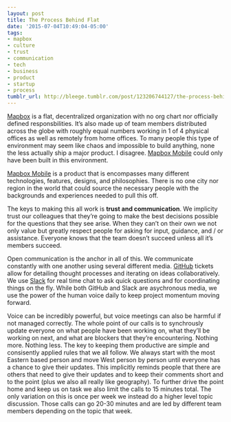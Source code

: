 ```yaml
---
layout: post
title: The Process Behind Flat
date: '2015-07-04T10:49:04-05:00'
tags:
- mapbox
- culture
- trust
- communication
- tech
- business
- product
- startup
- process
tumblr_url: http://bleege.tumblr.com/post/123206744127/the-process-behind-flat
---
```

<!--excerpt.start-->
[Mapbox](https://www.mapbox.com) is a flat, decentralized organization with no org chart nor officially defined responsbilities.  It’s also made up of team members distributed across the globe with roughly equal numbers working in 1 of 4 physical offices as well as remotely from home offices.  To many people this type of environment may seem like chaos and impossible to build anything, none the less actually ship a major product.  I disagree.  [Mapbox Mobile](https://www.mapbox.com/mobile/) could only have been built in this environment.
<!--excerpt.end-->

[Mapbox Mobile](https://www.mapbox.com/mobile/) is a product that is encompasses many different technologies, features, designs, and philosophies.  There is no one city nor region in the world that could source the necessary people with the backgrounds and experiences needed to pull this off.

The keys to making this all work is **trust and communication**.  We implicity trust our colleagues that they’re going to make the best decisions possible for the questions that they see arise.  When they can’t on their own we not only value but greatly respect people for asking for input, guidance, and / or assistance.  Everyone knows that the team doesn’t succeed unless all it’s members succeed.

Open communication is the anchor in all of this.  We communicate constantly with one another using several different media.  [GitHub](https://github.com/mapbox/) tickets allow for detailing thought processes and iterating on ideas collaboratively.  We use [Slack](https://slack.com/) for real time chat to ask quick questions and for coordinating things on the fly.  While both GitHub and Slack are asychronous media, we use the power of the human voice daily to keep project momentum moving forward.

Voice can be incredibly powerful, but voice meetings can also be harmful if not managed correctly.  The whole point of our calls is to synchrously update everyone on what people have been working on, what they’ll be working on next, and what are blockers that they’re encountering.  Nothing more.  Nothing less.  The key to keeping them productive are simple and consisently applied rules that we all follow.  We always start with the most Eastern based person and move West person by person until everyone has a chance to give their updates.  This implicitly reminds people that there are others that need to give their updates and to keep their comments short and to the point (plus we also all really like geography).  To further drive the point home and keep us on task we also limit the calls to 15 minutes total.  The only variation on this is once per week we instead do a higher level topic discussion.  Those calls can go 20-30 minutes and are led by different team members depending on the topic that week.
